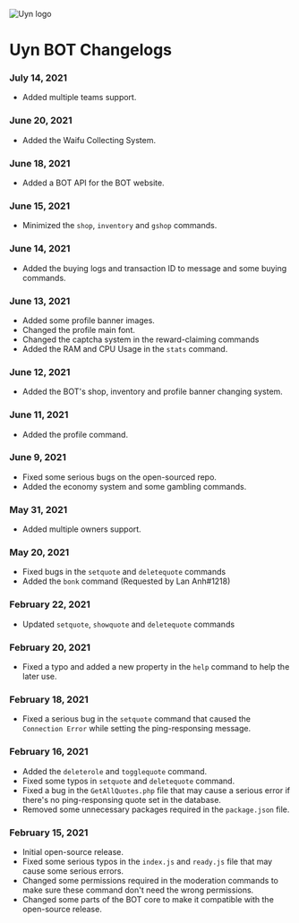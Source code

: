 ![Uyn logo](https://i.imgur.com/1UHPT0e.png)

# Uyn BOT Changelogs

### July 14, 2021
* Added multiple teams support.

### June 20, 2021
* Added the Waifu Collecting System.

### June 18, 2021
* Added a BOT API for the BOT website.

### June 15, 2021
* Minimized the `shop`, `inventory` and `gshop` commands.

### June 14, 2021
* Added the buying logs and transaction ID to message and some buying commands.

### June 13, 2021
* Added some profile banner images.
* Changed the profile main font.
* Changed the captcha system in the reward-claiming commands
* Added the RAM and CPU Usage in the `stats` command.

### June 12, 2021
* Added the BOT's shop, inventory and profile banner changing system.

### June 11, 2021
* Added the profile command.

### June 9, 2021
* Fixed some serious bugs on the open-sourced repo.
* Added the economy system and some gambling commands.

### May 31, 2021
* Added multiple owners support.

### May 20, 2021
* Fixed bugs in the `setquote` and `deletequote` commands
* Added the `bonk` command (Requested by Lan Anh#1218)

### February 22, 2021
* Updated `setquote`, `showquote` and `deletequote` commands

### February 20, 2021

* Fixed a typo and added a new property in the `help` command to help the later use.

### February 18, 2021

* Fixed a serious bug in the `setquote` command that caused the `Connection Error` while setting the ping-responsing message.

### February 16, 2021

* Added the `deleterole` and `togglequote` command.
* Fixed some typos in `setquote` and `deletequote` command.
* Fixed a bug in the `GetAllQuotes.php` file that may cause a serious error if there's no ping-responsing quote set in the database.
* Removed some unnecessary packages required in the `package.json` file.

### February 15, 2021

* Initial open-source release.
* Fixed some serious typos in the `index.js` and `ready.js` file that may cause some serious errors.
* Changed some permissions required in the moderation commands to make sure these command don't need the wrong permissions.
* Changed some parts of the BOT core to make it compatible with the open-source release.
